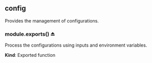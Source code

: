 <a name="module_config"></a>
## config
Provides the management of configurations.

<a name="exp_module_config--module.exports"></a>
### module.exports() ⏏
Process the configurations using inputs and environment variables.

**Kind**: Exported function  
